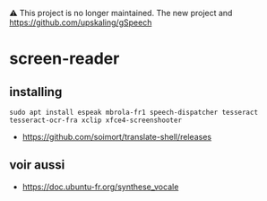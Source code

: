 :warning: This project is no longer maintained. The new project and https://github.com/upskaling/gSpeech
# screen-reader

## installing

```
sudo apt install espeak mbrola-fr1 speech-dispatcher tesseract tesseract-ocr-fra xclip xfce4-screenshooter 
```

- https://github.com/soimort/translate-shell/releases

## voir aussi

- https://doc.ubuntu-fr.org/synthese_vocale
